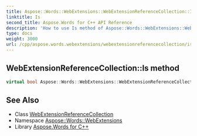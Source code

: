 ```yaml
---
title: Aspose::Words::WebExtensions::WebExtensionReferenceCollection::Is method
linktitle: Is
second_title: Aspose.Words for C++ API Reference
description: 'How to use Is method of Aspose::Words::WebExtensions::WebExtensionReferenceCollection class in C++.'
type: docs
weight: 3000
url: /cpp/aspose.words.webextensions/webextensionreferencecollection/is/
---
```

## WebExtensionReferenceCollection::Is method




```cpp
virtual bool Aspose::Words::WebExtensions::WebExtensionReferenceCollection::Is(const System::TypeInfo &target) const override
```

## See Also

* Class [WebExtensionReferenceCollection](../)
* Namespace [Aspose::Words::WebExtensions](../../)
* Library [Aspose.Words for C++](../../../)
